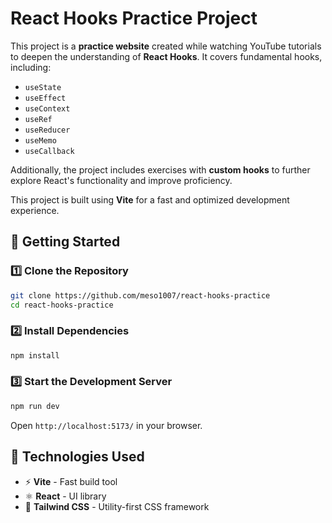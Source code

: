 # React Hooks Practice Project

This project is a **practice website** created while watching YouTube tutorials to deepen the understanding of **React Hooks**. It covers fundamental hooks, including:

- `useState`
- `useEffect`
- `useContext`
- `useRef`
- `useReducer`
- `useMemo`
- `useCallback`

Additionally, the project includes exercises with **custom hooks** to further explore React's functionality and improve proficiency.

This project is built using **Vite** for a fast and optimized development experience.

## 🚀 Getting Started

### 1️⃣ Clone the Repository
```sh
git clone https://github.com/meso1007/react-hooks-practice
cd react-hooks-practice
```

### 2️⃣ Install Dependencies
```sh
npm install
```

### 3️⃣ Start the Development Server
```sh
npm run dev
```

Open `http://localhost:5173/` in your browser.

## 📌 Technologies Used
- ⚡ **Vite** - Fast build tool
- ⚛ **React** - UI library
- 🎨 **Tailwind CSS** - Utility-first CSS framework
